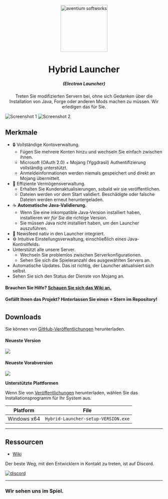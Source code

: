 <p align="center"><img src="https://insane-v.de/mc/image/logo.png" width="150px" height="150px" alt="aventium softworks"></p>

<h1 align="center">Hybrid Launcher</h1>

<em><h5 align="center">(Electron Launcher)</h5></em>

<p align="center">Treten Sie modifizierten Servern bei, ohne sich Gedanken über die Installation von Java, Forge oder anderen Mods machen zu müssen. Wir erledigen das für Sie.</p>

![Screenshot 1](https://imgur.com/k5NAMWQ.png)
![Screenshot 2](https://imgur.com/krMOA9e.png)

## Merkmale

* 🔒 Vollständige Kontoverwaltung.
   * Fügen Sie mehrere Konten hinzu und wechseln Sie einfach zwischen ihnen.
   * Microsoft (OAuth 2.0) + Mojang (Yggdrasil) Authentifizierung vollständig unterstützt.
   * Anmeldeinformationen werden niemals gespeichert und direkt an Mojang übermittelt.
* 📂 Effiziente Vermögensverwaltung.
   * Erhalten Sie Kundenaktualisierungen, sobald wir sie veröffentlichen.
   * Dateien werden vor dem Start validiert. Beschädigte oder falsche Dateien werden erneut heruntergeladen.
* ☕ **Automatische Java-Validierung.**
   * Wenn Sie eine inkompatible Java-Version installiert haben, installieren wir *für Sie* die richtige Version.
   * Sie müssen Java nicht installiert haben, um den Launcher auszuführen.
* 📰 Newsfeed nativ in den Launcher integriert.
* ⚙️ Intuitive Einstellungsverwaltung, einschließlich eines Java-Kontrollfelds.
* Unterstützt alle unsere Server.
   * Wechseln Sie problemlos zwischen Serverkonfigurationen.
   * Sehen Sie sich die Spieleranzahl des ausgewählten Servers an.
* Automatische Updates. Das ist richtig, der Launcher aktualisiert sich selbst.
* Sehen Sie sich den Status der Dienste von Mojang an.

#### Brauchen Sie Hilfe? [Schauen Sie sich das Wiki an.][wiki]

#### Gefällt Ihnen das Projekt? Hinterlassen Sie einen ⭐ Stern im Repository!

## Downloads

Sie können von [GitHub-Veröffentlichungen](https://github.com/dscalzi/HeliosLauncher/releases) herunterladen.

#### Neueste Version

[![](https://img.shields.io/github/release/xoxttxox/HybridLauncher.svg?style=flat-square)](https://github.com/xoxttxox/HybridLauncher/releases/latest)

#### Neueste Vorabversion
[![](https://img.shields.io/github/v/tag/xoxttxox/HybridLauncher.svg?include_prereleases&label=pre-release&style=flat-square&color=orange)](https://github.com/xoxttxox/HybridLauncher/releases)

**Unterstützte Plattformen**

Wenn Sie von [Veröffentlichungen](https://github.com/xoxttxox/HybridLauncher/releases) herunterladen, wählen Sie das Installationsprogramm für Ihr System aus.

| Platform | File |
| -------- | ---- |
| Windows x64 | `Hybrid-Launcher-setup-VERSION.exe` |

---

## Ressourcen

* [Wiki][wiki]

Der beste Weg, mit den Entwicklern in Kontakt zu treten, ist auf Discord.

[![discord](https://discordapp.com/api/guilds/211524927831015424/embed.png?style=banner3)][discord]

---

### Wir sehen uns im Spiel.


[nodejs]: https://nodejs.org/en/ 'Node.js'
[vscode]: https://code.visualstudio.com/ 'Visual Studio Code'
[mainprocess]: https://electronjs.org/docs/tutorial/application-architecture#main-and-renderer-processes 'Main Process'
[rendererprocess]: https://electronjs.org/docs/tutorial/application-architecture#main-and-renderer-processes 'Renderer Process'
[chromedebugger]: https://marketplace.visualstudio.com/items?itemName=msjsdiag.debugger-for-chrome 'Debugger for Chrome'
[discord]: https://discord.gg/zNWUXdt 'Discord'
[wiki]: https://github.com/xoxttxox/HybridLauncher/wiki 'wiki'
